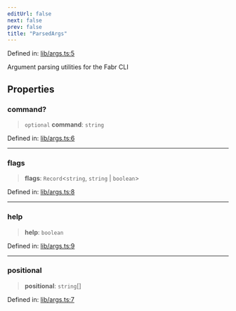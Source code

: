 ```yaml
---
editUrl: false
next: false
prev: false
title: "ParsedArgs"
---
```


Defined in: [lib/args.ts:5](https://github.com/yashjawale/fabr/blob/af253d796213941a067e07d1a9e8b7372a1ddc07/src/lib/args.ts#L5)

Argument parsing utilities for the Fabr CLI

## Properties

### command?

> `optional` **command**: `string`

Defined in: [lib/args.ts:6](https://github.com/yashjawale/fabr/blob/af253d796213941a067e07d1a9e8b7372a1ddc07/src/lib/args.ts#L6)

***

### flags

> **flags**: `Record`\<`string`, `string` \| `boolean`\>

Defined in: [lib/args.ts:8](https://github.com/yashjawale/fabr/blob/af253d796213941a067e07d1a9e8b7372a1ddc07/src/lib/args.ts#L8)

***

### help

> **help**: `boolean`

Defined in: [lib/args.ts:9](https://github.com/yashjawale/fabr/blob/af253d796213941a067e07d1a9e8b7372a1ddc07/src/lib/args.ts#L9)

***

### positional

> **positional**: `string`[]

Defined in: [lib/args.ts:7](https://github.com/yashjawale/fabr/blob/af253d796213941a067e07d1a9e8b7372a1ddc07/src/lib/args.ts#L7)
